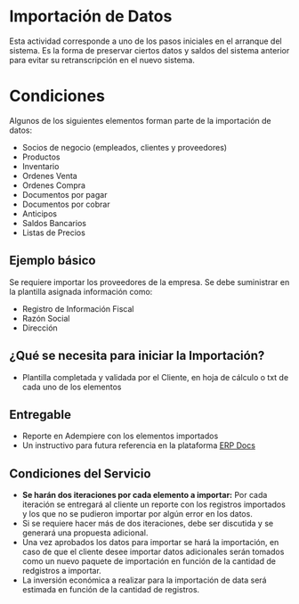 # Importación de Datos
Esta actividad corresponde a uno de los pasos iniciales en el arranque del sistema. Es la forma de preservar ciertos datos y saldos del sistema anterior para evitar su retranscripción en el nuevo sistema.

# Condiciones
Algunos de los siguientes elementos forman parte de la importación de datos:

- Socios de negocio (empleados, clientes y proveedores)
- Productos
- Inventario
- Ordenes Venta
- Ordenes Compra
- Documentos por pagar
- Documentos por cobrar
- Anticipos
- Saldos Bancarios
- Listas de Precios

## Ejemplo básico
Se requiere importar los proveedores de la empresa. Se debe suministrar en la plantilla asignada información como: 
- Registro de Información Fiscal
- Razón Social
- Dirección

## ¿Qué se necesita para iniciar la Importación?
- Plantilla completada y validada por el Cliente, en hoja de cálculo o txt de cada uno de los elementos 

## Entregable
- Reporte en Adempiere con los elementos importados
- Un instructivo para futura referencia en la plataforma [ERP Docs](https://docs.erpya.com/)

## Condiciones del Servicio
- **Se harán dos iteraciones por cada elemento a importar:** Por cada iteración se entregará al cliente un reporte con los registros importados y los que no se pudieron importar por algún error en los datos.
- Si se requiere hacer más de dos iteraciones, debe ser discutida y se generará una propuesta adicional.
- Una vez aprobados los datos para importar se hará la importación, en caso de que el cliente desee importar datos adicionales serán tomados como un nuevo paquete de importación en función de la cantidad de redgistros a importar.
- La inversión económica a realizar para la importación de data será estimada en función de la cantidad de registros.
